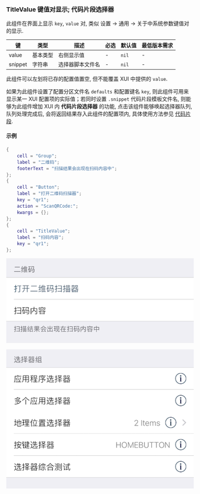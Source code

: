### TitleValue 键值对显示; 代码片段选择器

此组件在界面上显示 `key`, `value` 对, 类似 设置 -> 通用 -> 关于中系统参数键值对的显示. 

|键|类型|描述|必选|默认值|最低版本需求|
|---|---|---|---|---|---|
|value|基本类型|右侧显示值|\-|`nil`|\-|
|snippet|字符串|选择器脚本文件名|\-|`nil`|\-|

此组件可以左划将已存的配置值置空, 但不能覆盖 XUI 中提供的 `value`. 

如果为此组件设置了配置分区文件名 `defaults` 和配置键名 `key`, 则此组件可用来显示某一 XUI 配置项的实际值；若同时设置 `.snippet` 代码片段模板文件名, 则能够为此组件增加 XUI 内 **代码片段选择器** 的功能, 点击该组件能够唤起选择器队列, 队列处理完成后, 会将返回结果存入此组件的配置项内, 具体使用方法参见 [代码片段](/XUI/Snippet/START.html).


#### 示例

``` lua
{
    cell = "Group";
    label = "二维码";
    footerText = "扫描结果会出现在扫码内容中";
};
{
    cell = "Button";
    label = "打开二维码扫描器";
    key = "qr1";
    action = "ScanQRCode:";
    kwargs = {};
};
{
    cell = "TitleValue";
    label = "扫码内容";
    key = "qr1";
};
```

![XUI-TitleValue-QR.png](XUIScreenshots/XUI-TitleValue-QR.png)

![XUI-TitleValue-Snippets.png](XUIScreenshots/XUI-TitleValue-Snippets.png)

